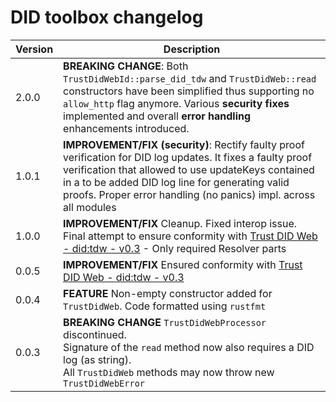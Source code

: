 # DID toolbox changelog

| Version | Description                                                                                                                                                                                                                                                                                |
|---------|--------------------------------------------------------------------------------------------------------------------------------------------------------------------------------------------------------------------------------------------------------------------------------------------|
| 2.0.0   | **BREAKING CHANGE**: Both `TrustDidWebId::parse_did_tdw` and `TrustDidWeb::read` constructors have been simplified thus supporting no `allow_http` flag anymore. Various **security fixes** implemented and overall **error handling** enhancements introduced.                            |
| 1.0.1   | **IMPROVEMENT/FIX (security)**: Rectify faulty proof verification for DID log updates. It fixes a faulty proof verification that allowed to use updateKeys contained in a to be added DID log line for generating valid proofs. Proper error handling (no panics) impl. across all modules |
| 1.0.0   | **IMPROVEMENT/FIX** Cleanup. Fixed interop issue. Final attempt to ensure conformity with [Trust DID Web - did:tdw - v0.3](https://identity.foundation/trustdidweb/v0.3/) - Only required Resolver parts                                                                                   |
| 0.0.5   | **IMPROVEMENT/FIX** Ensured conformity with [Trust DID Web - did:tdw - v0.3](https://identity.foundation/trustdidweb/v0.3/)                                                                                                                                                                |
| 0.0.4   | **FEATURE** Non-empty constructor added for `TrustDidWeb`. Code formatted using `rustfmt`                                                                                                                                                                                                  |
| 0.0.3   | **BREAKING CHANGE** `TrustDidWebProcessor` discontinued. <br/>Signature of the `read` method now also requires a DID log (as string).<br/> All `TrustDidWeb` methods may now throw new `TrustDidWebError`                                                                                  |

